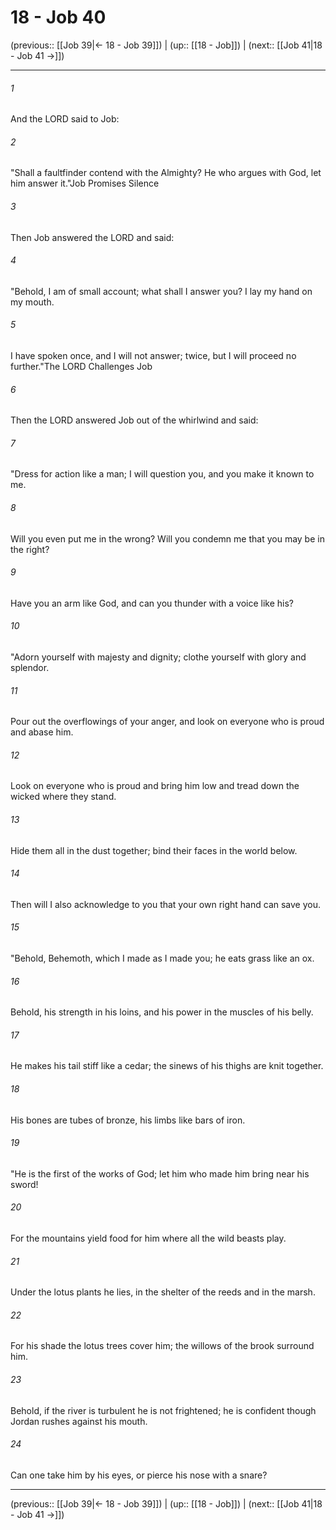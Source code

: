# 18 - Job 40

(previous:: [[Job 39|← 18 - Job 39]]) | (up:: [[18 - Job]]) | (next:: [[Job 41|18 - Job 41 →]])

***


###### 1 
And the LORD said to Job: 

###### 2 
"Shall a faultfinder contend with the Almighty? He who argues with God, let him answer it."Job Promises Silence 

###### 3 
Then Job answered the LORD and said: 

###### 4 
"Behold, I am of small account; what shall I answer you? I lay my hand on my mouth. 

###### 5 
I have spoken once, and I will not answer; twice, but I will proceed no further."The LORD Challenges Job 

###### 6 
Then the LORD answered Job out of the whirlwind and said: 

###### 7 
"Dress for action like a man; I will question you, and you make it known to me. 

###### 8 
Will you even put me in the wrong? Will you condemn me that you may be in the right? 

###### 9 
Have you an arm like God, and can you thunder with a voice like his? 

###### 10 
"Adorn yourself with majesty and dignity; clothe yourself with glory and splendor. 

###### 11 
Pour out the overflowings of your anger, and look on everyone who is proud and abase him. 

###### 12 
Look on everyone who is proud and bring him low and tread down the wicked where they stand. 

###### 13 
Hide them all in the dust together; bind their faces in the world below. 

###### 14 
Then will I also acknowledge to you that your own right hand can save you. 

###### 15 
"Behold, Behemoth, which I made as I made you; he eats grass like an ox. 

###### 16 
Behold, his strength in his loins, and his power in the muscles of his belly. 

###### 17 
He makes his tail stiff like a cedar; the sinews of his thighs are knit together. 

###### 18 
His bones are tubes of bronze, his limbs like bars of iron. 

###### 19 
"He is the first of the works of God; let him who made him bring near his sword! 

###### 20 
For the mountains yield food for him where all the wild beasts play. 

###### 21 
Under the lotus plants he lies, in the shelter of the reeds and in the marsh. 

###### 22 
For his shade the lotus trees cover him; the willows of the brook surround him. 

###### 23 
Behold, if the river is turbulent he is not frightened; he is confident though Jordan rushes against his mouth. 

###### 24 
Can one take him by his eyes, or pierce his nose with a snare?

***

(previous:: [[Job 39|← 18 - Job 39]]) | (up:: [[18 - Job]]) | (next:: [[Job 41|18 - Job 41 →]])
